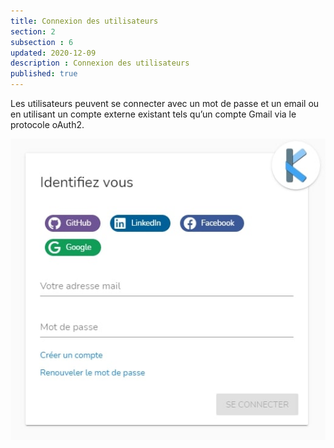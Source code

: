 ```yaml
---
title: Connexion des utilisateurs
section: 2
subsection : 6
updated: 2020-12-09
description : Connexion des utilisateurs
published: true
---
```

Les utilisateurs peuvent se connecter avec un mot de passe et un email ou en utilisant un compte externe existant tels qu’un compte Gmail via le protocole oAuth2.


<img src="../../static/images/functional-presentation/connexion.jpg" alt="Catalogue de données"></img>
